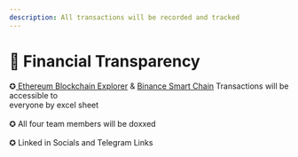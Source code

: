 ```yaml
---
description: All transactions will be recorded and tracked
---
```


# 📁 Financial Transparency

✪[ Ethereum Blockchain Explorer](https://etherscan.io/) & [Binance Smart Chain](https://bscscan.com/) Transactions will be accessible to\
everyone by excel sheet\
\
✪ All four team members will be doxxed\
\
✪ Linked in Socials and Telegram Links
